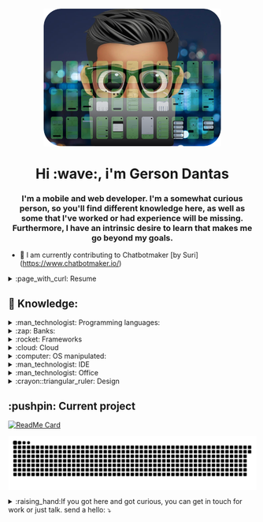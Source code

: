 <p align="center">
  <img align="center" src="https://github.com/GersonDantas/img/blob/main/DevGersonMobile.png" alt="Ilustração de programador mobile" />
</p>
<h1 align="center">Hi :wave:, i'm Gerson Dantas</h1>
<h3 align="center">I'm a mobile and web developer. I'm a somewhat curious person, so you'll find different knowledge here, as well as some that I've worked or had experience will be missing. Furthermore, I have an intrinsic desire to learn that makes me go beyond my goals.</h3>

- 🔭 I am currently contributing to Chatbotmaker [by Suri] (https://www.chatbotmaker.io/)

<details>
  <summary>:page_with_curl: Resume</summary>
 <table align="center">
  <tr>
    <td align="center" >
      <a href="https://github.com/GersonDantas?tab=repositories">
        <img src="https://github-profile-trophy.vercel.app/?username=gersondantas&theme=onedark&title=Stars,Repositories,Commit,Followers&margin-w=15&theme=juicyfresh&column=2&margin-h=15" alt="gersondantas" />
      </a> 
    </td>
    <td>
      <img width="495px" src="https://github-readme-stats.vercel.app/api/top-langs/?username=gersonDantas&hide=html&layout=compact&theme=tokyonight&hide_rank=true" />
    </td>
  </tr>
  <tr>
    <td>
      <img width="495px" src="https://github-readme-stats.vercel.app/api?username=gersonDantas&theme=tokyonight"/>
    </td>
    <td>
      <img src="https://github-readme-streak-stats.herokuapp.com/?user=gersondantas&theme=tokyonight" alt="gersondantas" />
    </td>
  </tr>
</table>
  
  

</details>

## :dart: Knowledge:

<details>
  <summary>:man_technologist: Programming languages:</summary>
  <hr>
  <p>
    <p align="center">
      <img src="https://img.shields.io/badge/HTML5-E34F26?style=for-the-badge&logo=html5&logoColor=white" alt="HTML5"/>&nbsp;
      <img src="https://img.shields.io/badge/CSS3-1572B6?style=for-the-badge&logo=css3&logoColor=white" alt="CSS3"/>&nbsp;
      <img src="https://img.shields.io/badge/JavaScript-323330?style=for-the-badge&logo=javascript&logoColor=F7DF1E" alt="JavaScrip"/>&nbsp;
      <img src="https://img.shields.io/badge/TypeScript-007ACC?style=for-the-badge&logo=typescript&logoColor=white" alt="TypeScript"/>&nbsp;
      <img src="https://img.shields.io/badge/Dart-0175C2?style=for-the-badge&logo=dart&logoColor=white" alt="Dart"/>&nbsp;
  </p>
  
</details>

<details>
  <summary>:zap: Banks:</summary>
  <hr>
  <p>
    <p align="center">
      <img src="https://img.shields.io/badge/MySQL-00000F?style=for-the-badge&logo=mysql&logoColor=white" alt="MySQL"/>&nbsp;
      <img src="https://img.shields.io/badge/PostgreSQL-316192?style=for-the-badge&logo=postgresql&logoColor=white" alt="PostgreSQL"/>&nbsp;
    </p>
  </p>
</details>

<details>
  <summary>:rocket: Frameworks</summary>
  <hr>
  <h6 align="center">Most used currently</h6>
  <p align="center">
    <img src="https://img.shields.io/badge/Ionic-3880FF?style=for-the-badge&logo=ionic&logoColor=white" alt="Ionic"/>&nbsp;
    <img src="https://img.shields.io/badge/Flutter-02569B?style=for-the-badge&logo=flutter&logoColor=white" alt="Flutter"/>&nbsp;
    <img src="https://img.shields.io/badge/next.js-000000?style=for-the-badge&logo=nextdotjs&logoColor=white" alt="NextJs"/>&nbsp;
    <img src="https://img.shields.io/badge/React-20232A?style=for-the-badge&logo=react&logoColor=61DAFB" alt="ReactJS" />&nbsp;
    <img src="https://img.shields.io/badge/Node.js-43853D?style=for-the-badge&logo=node-dot-js&logoColor=white" alt="NodeJS"/>&nbsp;
    <img src="https://img.shields.io/badge/Sass-CC6699?style=for-the-badge&logo=sass&logoColor=white" alt="Sass" />&nbsp;
    <img src="https://img.shields.io/badge/styled--components-DB7093?style=for-the-badge&logo=styled-components&logoColor=white" alt="styled components" />&nbsp;
    <img src="https://img.shields.io/badge/Git-F05032?style=for-the-badge&logo=git&logoColor=white" alt="Git" />&nbsp;
    <img src="https://img.shields.io/badge/Material--UI-0081CB?style=for-the-badge&logo=material-ui&logoColor=white" alt="Material-ui" />&nbsp;
  </p>
  <hr>
  <p>
    <p align="center">
      <img src="https://img.shields.io/badge/React_Native-20232A?style=for-the-badge&logo=react&logoColor=61DAFB" alt="React_Native"/>&nbsp;
      <img src="https://img.shields.io/badge/npm-CB3837?style=for-the-badge&logo=npm&logoColor=white" alt="npm"/>&nbsp;
      <img src="https://img.shields.io/badge/Express.js-000000?style=for-the-badge&logo=express&logoColor=white" alt="Express" />&nbsp;
      <img src="https://img.shields.io/badge/.NET-5C2D91?style=for-the-badge&logo=dot-net&logoColor=white" alt=".NET" />&nbsp;
      <img src="https://img.shields.io/badge/Bootstrap-563D7C?style=for-the-badge&logo=bootstrap&logoColor=white" alt="Bootstrap" />&nbsp;
      <img src="https://img.shields.io/badge/Redux-593D88?style=for-the-badge&logo=redux&logoColor=white" alt="Redux" />&nbsp;
      <img src="https://img.shields.io/badge/React_Router-CA4245?style=for-the-badge&logo=react-router&logoColor=white" alt="React Router" />&nbsp;
      <img src="https://img.shields.io/badge/Postman-FF6C37?style=for-the-badge&logo=Postman&logoColor=white" alt="Postman" />&nbsp;
    </p>
  </p>
</details>

<details>
  <summary>:cloud: Cloud</summary>
  <hr>
  <p>
    <p align="center">
      <img src="https://img.shields.io/badge/Amazon_AWS-232F3E?style=for-the-badge&logo=amazon-aws&logoColor=white" alt="Amazon AWSL"/>&nbsp;
      <img src="https://img.shields.io/badge/Oracle-F80000?style=for-the-badge&logo=oracle&logoColor=black" alt="Oracle"/>&nbsp;
      <img src="https://img.shields.io/badge/Firebase-039be5?style=for-the-badge&logo=firebase&logoColor=orange" alt="firebase"/>&nbsp;
    </p>
  </p>
</details>

<details>
  <summary>:computer: OS manipulated:</summary>
  <hr>
  <p>
    <p align="center">
      <img src="https://img.shields.io/badge/Android-3DDC84?style=for-the-badge&logo=android&logoColor=white" alt="AndroidL"/>&nbsp;
      <img src="https://img.shields.io/badge/Ubuntu-E95420?style=for-the-badge&logo=ubuntu&logoColor=white" alt="Ubuntu"/>&nbsp;
      <img src="https://img.shields.io/badge/Kali_Linux-557C94?style=for-the-badge&logo=kali-linux&logoColor=white" alt="Kali"/>&nbsp;
      <img src="https://img.shields.io/badge/Windows-0078D6?style=for-the-badge&logo=windows&logoColor=white" alt="Windows"/>&nbsp;
      <img src="https://img.shields.io/badge/Windows_95-008080?style=for-the-badge&logo=windows-95&logoColor=white" alt="Windows 95"/>&nbsp;
      <img src="https://img.shields.io/badge/Windows_XP-003399?style=for-the-badge&logo=windows-xp&logoColor=white" alt="Windows XP"/>&nbsp;
      <img src="https://img.shields.io/badge/Debian-A81D33?style=for-the-badge&logo=debian&logoColor=white" alt="Debian"/>&nbsp;
      <img src="https://img.shields.io/badge/Linux_Mint-87CF3E?style=for-the-badge&logo=linux-mint&logoColor=white&message=Atual" alt="Atual"/>&nbsp;
      <table align="center">
        <tr>
          <td><strong>Current System <strong></td>
          <td><img src="https://img.shields.io/badge/Xubuntu-2284F2?style=for-the-badge&logo=XFCE&logoColor=white&message=Atual" alt="Atual"/>&nbsp;</td>
        </tr>
      </table>
    </p>
  </p>
</details>

<details>
  <summary>:man_technologist: IDE </summary>
  <hr>
  <p>
    <p align="center">
      <img src="https://img.shields.io/badge/Visual_Studio_Code-0078D4?style=for-the-badge&logo=visual%20studio%20code&logoColor=white" alt="VScode"/>&nbsp;
    </p>
  </p>
</details>

<details>
  <summary>:man_technologist: Office</summary>
  <hr>
  <p>
    <p align="center">
      <img src="https://img.shields.io/badge/Google%20Sheets-34A853?style=for-the-badge&logo=google-sheets&logoColor=white" alt="Google sheets"/>&nbsp;
    </p>
  </p>
</details>

<details>
  <summary>:crayon::triangular_ruler: Design</summary>
  <hr>
  <p>
    <p align="center">
      <img src="https://img.shields.io/badge/Figma-F24E1E?style=for-the-badge&logo=figma&logoColor=white" alt="Figma"/>&nbsp;
      <img src="https://img.shields.io/badge/gimp-5C5543?style=for-the-badge&logo=gimp&logoColor=white" alt="Gimp"/>&nbsp;
      <img src="https://img.shields.io/badge/Canva-%2300C4CC.svg?&style=for-the-badge&logo=Canva&logoColor=white" alt="Canva"/>&nbsp;
    </p>
  </p>
</details>

<h2>:pushpin:  Current project</h2>
<p>
  <a href="https://github.com/GersonDantas/clean-react" alt="Clean react repositori ">
     <img src="https://github-readme-stats.vercel.app/api/pin/?username=gersonDantas&repo=clean-react&theme=tokyonight" alt="ReadMe Card"/>
  </a>
</p>

<p align="center">
  <img align="center" src="https://github.com/GersonDantas/img/blob/main/github-contribution-grid-snake.svg" alt="Snake animation" />
</p>

<details>
  <summary>
    :raising_hand:If you got here and got curious, you can get in touch for work or just talk. send a hello: ⤵️
  </summary>
  <hr>
  <p >
    <table align="center">
      <tr>
        <td align="center">
          <a href="https://stackoverflow.com/users/15898985/gerson-dantas?tab=profile" alt="Stackoverflow">
             <img src="https://img.shields.io/static/v1?label=Stackoverflow&message=gersonsantosss&color=F58025&style=for-the-badge&logo=stack-overflow" alt="stackoverflow"/>&nbsp;
             <img src="https://github-readme-stackoverflow.vercel.app/?userID=15898985&theme=dark&layout=compact"/>&nbsp;
          </a>
        </td>
        <td align="center">
          <a href="https://www.instagram.com/dev.gerson/" alt="Instagran" >
            <img  src="https://img.shields.io/static/v1?label=Instagram&message=gerson_santtoss&color=E4405F&style=for-the-badge&logo=Instagram" />
            </br>
          </a>
          <a href="https://www.linkedin.com/in/gersonsantosss/" alt="Linkedin">
             <img src="https://img.shields.io/static/v1?label=LinkedIn&message=gersonsantosss&color=0A66C2&style=for-the-badge&logo=LinkedIn"  alt="stackoverflow"/>&nbsp;
          </a>
          <a href="https://www.facebook.com/gerson.dantas.733" alt="Facebook">
            <img src="https://img.shields.io/static/v1?label=Facebook&message=gerson.dantas.733s&color=0F92F3&style=for-the-badge&logo=Facebook"  alt="stackoverflow"/>
          </a>
        </td>
      </tr>
    </table>
  </p>
</details>

<!--
links usados para este Readme.md

Github Profile Trophy
https://github.com/ryo-ma/github-profile-trophy

Welcome! Badges 4 README.md Profile
https://github.com/alexandresanlim/Badges4-README.md-Profile

GitHub Readme Stats
https://github.com/anuraghazra/github-readme-stats

shields.io
https://shields.io/

Como fazer um bom README
https://blog.rocketseat.com.br/como-fazer-um-bom-readme/

Como fazer o card do stackoverflow
https://github.com/omidnikrah/github-readme-stackoverflow
-->
